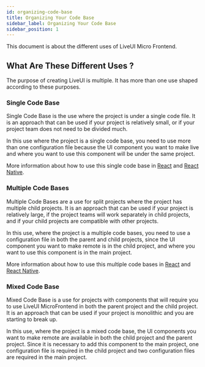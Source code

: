 ```yaml
---
id: organizing-code-base
title: Organizing Your Code Base
sidebar_label: Organizing Your Code Base
sidebar_position: 1
---
```


This document is about the different uses of LiveUI Micro Frontend.

## What Are These Different Uses ?

The purpose of creating LiveUI is multiple. It has more than one use shaped according to these purposes.

### Single Code Base

Single Code Base is the use where the project is under a single code file. It is an approach that can be used if your project is relatively small, or if your project team does not need to be divided much.

In this use where the project is a single code base, you need to use more than one configuration file because the UI component you want to make live and where you want to use this component will be under the same project. 

More information about how to use this single code base in [React](single-codebase-react) and [React Native](single-codebase-react-native).

### Multiple Code Bases

Multiple Code Bases are a use for split projects where the project has multiple child projects. It is an approach that can be used if your project is relatively large, if the project teams will work separately in child projects, and if your child projects are compatible with other projects.

In this use, where the project is a multiple code bases, you need to use a configuration file in both the parent and child projects, since the UI component you want to make remote is in the child project, and where you want to use this component is in the main project. 

More information about how to use this multiple code bases in [React](multiple-codebases-react) and [React Native](multiple-codebases-react-native).

### Mixed Code Base

Mixed Code Base is a use for projects with components that will require you to use LiveUI MicroFrontend in both the parent project and the child project. It is an approach that can be used if your project is monolithic and you are starting to break up.

In this use, where the project is a mixed code base, the UI components you want to make remote are available in both the child project and the parent project. Since it is necessary to add this component to the main project, one configuration file is required in the child project and two configuration files are required in the main project.